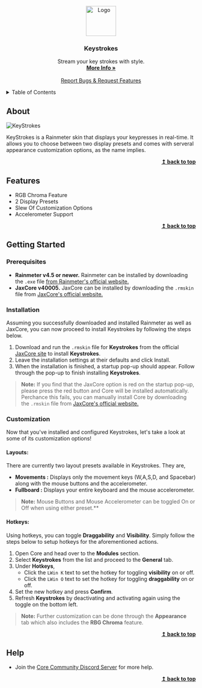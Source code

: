 <div id="top"></div>

<br />
<div align="center">
  <a href="https://github.com/Jax-Core/Keystrokes">
    <img src="https://imgur.com/EjekXps.png" alt="Logo" width="80" height="80">
  </a>

<h3 align="center">Keystrokes</h3>

  <p align="center">
    Stream your key strokes with style.
    <br />
    <a href="https://www.deviantart.com/jaxoriginals/art/Keystrokes-OSD-889349339"><strong>More Info »</strong></a>
    <br />
    <br />
    <a href="https://discord.gg/JmgehPSDD6">Report Bugs & Request Features </a>
  </p>
</div>


<!-- TABLE OF CONTENTS -->
<details>
  <summary>Table of Contents</summary>
  <ol>
    <li>
      <a href="#about">About</a>
    </li>
    <li>
      <a href="#Features">Features</a>
    </li>
    <li>
      <a href="#getting-started">Getting Started</a>
      <ul>
        <li><a href="#prerequisites">Prerequisites</a></li>
        <li><a href="#installation">Installation</a></li>
        <li><a href="#customization">Customization</a></li>
      </ul>
    </li>

 <li>
      <a href="#help">Help</a>
    </li>
  </ol>
</details>


## About

![KeyStrokes](https://images-wixmp-ed30a86b8c4ca887773594c2.wixmp.com/i/97bfd084-7ef0-496f-a835-3c41f482d38c/dephucb-24da798b-a2bb-4dc9-85f9-eb1e339796fa.png)

KeyStrokes is a Rainmeter skin that displays your keypresses in real-time. It allows you to choose between two display presets and comes with serveral appearance customization options, as the name implies.

<p align="right">
    <b><a href="#top">↥ back to top</a></b>
</p>

## Features

* RGB Chroma Feature
* 2 Display Presets
* Slew Of Customization Options 
* Accelerometer Support

<p align="right">
    <b><a href="#top">↥ back to top</a></b>
</p>

## Getting Started

### Prerequisites

- **Rainmeter v4.5 or newer.** Rainmeter can be installed by downloading the `.exe` file [from Rainmeter's official website.](https://www.rainmeter.net/)
- **JaxCore v40005.** JaxCore can be installed by downloading the `.rmskin` file from [JaxCore's official website.](https://jax-core.github.io/)

### Installation

Assuming you successfully downloaded and installed Rainmeter as well as JaxCore, you can now proceed to install Keystrokes by following the steps below.

1. Download and run the `.rmskin` file for **Keystrokes** from the official [JaxCore site](https://jax-core.github.io/) to install **Keystrokes**.
2. Leave the installation settings at their defaults and click Install.
3. When the installation is finished, a startup pop-up should appear. Follow through the pop-up to finish installing **Keystrokes**.

> **Note:**  If you find that the JaxCore option is red on the startup pop-up, please press the red button and Core will be installed automatically. Perchance this fails, you can manually install Core by downloading the `.rmskin` file from [JaxCore's official website.](https://jax-core.github.io/)

### Customization

Now that you've installed and configured Keystrokes, let's take a look at some of its customization options!

#### Layouts:

There are currently two layout presets available in Keystrokes. They are,
- **Movements :** Displays only the movement keys (W,A,S,D, and Spacebar) along with the mouse buttons and the accelerometer. 
- **Fullboard :** Displays your entire keyboard and the mouse accelerometer.

> **Note:** Mouse Buttons and Mouse Accelerometer can be toggled On or Off when using either preset.**

#### Hotkeys:
Using hotkeys, you can toggle **Draggability** and **Visibility**. Simply follow the steps below to setup hotkeys for the aforementioned actions.

1. Open Core and head over to the **Modules** section.
2. Select **Keystrokes** from the list and proceed to the **General** tab.
3. Under **Hotkeys**, 
    - Click the `LWin K` text to set the hotkey for toggling **visibility** on or off. 
    - Click the `LWin O` text to set the hotkey for toggling **draggability** on or off.
4. Set the new hotkey and press **Confirm**.
5. Refresh **Keystrokes** by deactivating and activating again using the toggle on the bottom left.

> **Note:** Further customization can be done through the **Appearance** tab which also includes the **RBG Chroma** feature.

<p align="right">
    <b><a href="#top">↥ back to top</a></b>
</p>

## Help
- Join the [Core Community Discord Server](https://discord.gg/JmgehPSDD6) for more help.

<p align="right">
    <b><a href="#top">↥ back to top</a></b>
</p>
